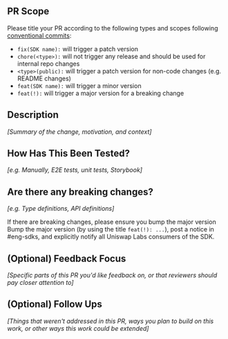 ## PR Scope

Please title your PR according to the following types and scopes following [conventional commits](https://www.conventionalcommits.org/en/v1.0.0/):

- `fix(SDK name):` will trigger a patch version
- `chore(<type>):` will not trigger any release and should be used for internal repo changes
- `<type>(public):` will trigger a patch version for non-code changes (e.g. README changes)
- `feat(SDK name):` will trigger a minor version
- `feat(!):` will trigger a major version for a breaking change

## Description

_[Summary of the change, motivation, and context]_

## How Has This Been Tested?

_[e.g. Manually, E2E tests, unit tests, Storybook]_

## Are there any breaking changes?

_[e.g. Type definitions, API definitions]_

If there are breaking changes, please ensure you bump the major version Bump the major version (by using the title `feat(!): ...`), post a notice in #eng-sdks, and explicitly notify all Uniswap Labs consumers of the SDK.

## (Optional) Feedback Focus

_[Specific parts of this PR you'd like feedback on, or that reviewers should pay closer attention to]_

## (Optional) Follow Ups

_[Things that weren't addressed in this PR, ways you plan to build on this work, or other ways this work could be extended]_

